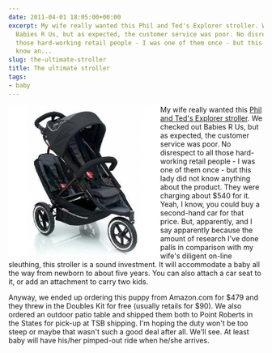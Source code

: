 ```yaml
---
date: 2011-04-01 18:05:00+00:00
excerpt: My wife really wanted this Phil and Ted's Explorer stroller. We checked out
  Babies R Us, but as expected, the customer service was poor. No disrespect to all
  those hard-working retail people - I was one of them once - but this lady did not
  know an...
slug: the-ultimate-stroller
title: The ultimate stroller
tags:
- baby
---
```


<img align="left" src="/images/phil-and-teds-explorer.jpg">

My wife really wanted this [Phil and Ted's Explorer stroller](http://philandteds.com/productsus/pushus/explorerus#_overview). We checked out Babies R Us, but as expected, the customer service was poor. No disrespect to all those hard-working retail people - I was one of them once - but this lady did not know anything about the product. They were charging about $540 for it. Yeah, I know, you could buy a second-hand car for that price. But, apparently, and I say apparently because the amount of research I've done palls in comparison with my wife's diligent on-line sleuthing, this stroller is a sound investment. It will accommodate a baby all the way from newborn to about five years. You can also attach a car seat to it, or add an attachment to carry two kids.

Anyway, we ended up ordering this puppy from Amazon.com for $479 and they threw in the Doubles Kit for free (usually retails for $90). We also ordered an outdoor patio table and shipped them both to Point Roberts in the States for pick-up at TSB shipping. I'm hoping the duty won't be too steep or maybe that wasn't such a good deal after all. We'll see. At least baby will have his/her pimped-out ride when he/she arrives.  
  

